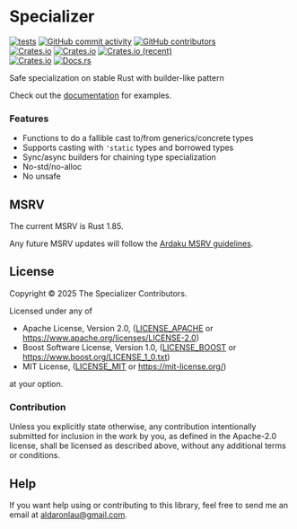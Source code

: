 # Specializer

[![tests](https://github.com/AldaronLau/specializer/actions/workflows/ci.yml/badge.svg)](https://github.com/AldaronLau/specializer/actions/workflows/ci.yml)
[![GitHub commit activity](https://img.shields.io/github/commit-activity/y/AldaronLau/specializer)](https://github.com/AldaronLau/specializer)
[![GitHub contributors](https://img.shields.io/github/contributors/AldaronLau/specializer)](https://github.com/AldaronLau/specializer/graphs/contributors)  
[![Crates.io](https://img.shields.io/crates/v/specializer)](https://crates.io/crates/specializer)
[![Crates.io](https://img.shields.io/crates/d/specializer)](https://crates.io/crates/specializer)
[![Crates.io (recent)](https://img.shields.io/crates/dr/specializer)](https://crates.io/crates/specializer)  
[![Crates.io](https://img.shields.io/crates/l/specializer)](https://github.com/search?q=repo%3AAldaronLau%2Fspecializer+path%3A**%2FLICENSE*&type=code)
[![Docs.rs](https://docs.rs/specializer/badge.svg)](https://docs.rs/specializer/)
 
Safe specialization on stable Rust with builder-like pattern 

Check out the [documentation] for examples.

### Features

 - Functions to do a fallible cast to/from generics/concrete types
 - Supports casting with `'static` types and borrowed types
 - Sync/async builders for chaining type specialization
 - No-std/no-alloc
 - No unsafe

## MSRV

The current MSRV is Rust 1.85.

Any future MSRV updates will follow the [Ardaku MSRV guidelines].

## License

Copyright © 2025 The Specializer Contributors.

Licensed under any of
 - Apache License, Version 2.0, ([LICENSE\_APACHE] or
   <https://www.apache.org/licenses/LICENSE-2.0>)
 - Boost Software License, Version 1.0, ([LICENSE\_BOOST] or
   <https://www.boost.org/LICENSE_1_0.txt>)
 - MIT License, ([LICENSE\_MIT] or <https://mit-license.org/>)

at your option.

### Contribution

Unless you explicitly state otherwise, any contribution intentionally submitted
for inclusion in the work by you, as defined in the Apache-2.0 license, shall be
licensed as described above, without any additional terms or conditions.

## Help

If you want help using or contributing to this library, feel free to send me an
email at <aldaronlau@gmail.com>.

[Ardaku MSRV guidelines]: https://github.com/ardaku/.github/blob/v1/profile/MSRV.md
[LICENSE\_APACHE]: https://github.com/AldaronLau/specializer/blob/v0/LICENSE_APACHE
[LICENSE\_BOOST]: https://github.com/AldaronLau/specializer/blob/v0/LICENSE_BOOST
[LICENSE\_MIT]: https://github.com/AldaronLau/specializer/blob/v0/LICENSE_MIT
[documentation]: https://docs.rs/specializer
